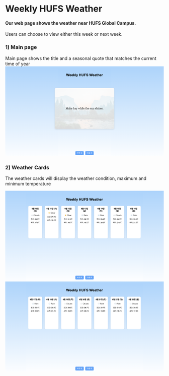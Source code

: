 # **Weekly HUFS Weather**

#### Our web page shows the weather near HUFS Global Campus.
Users can choose to view either this week or next week.

### 1) Main page
Main page shows the title and a seasonal quote that matches the current time of year 
![main_page.png](main_page.png)
### 2) Weather Cards
The weather cards will display the weather condition, maximum and minimum temperature

![this-week.png](this-week.png)
![next-week.png](next-week.png)